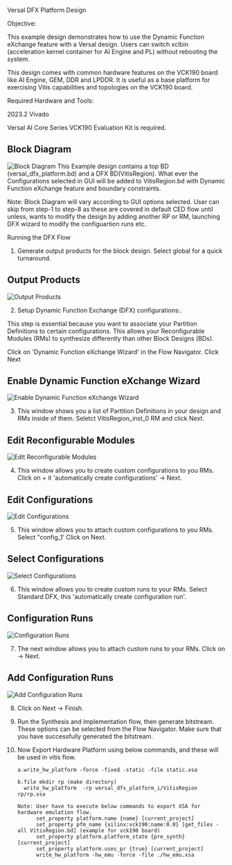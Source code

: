 Versal DFX Platform Design

Objective:

This example design demonstrates how to use the Dynamic Function eXchange feature with a Versal design. Users can switch xclbin (acceleration kernel container for AI Engine and PL) without rebooting the system.

This design comes with common hardware features on the VCK190 board like AI Engine, GEM, DDR and LPDDR. It is useful as a base platform for exercising Vitis capabilities and topologies on the VCK190 board.


Required Hardware and Tools:

2023.2 Vivado

Versal AI Core Series VCK190 Evaluation Kit is required.

## Block Diagram

![Block Diagram](./Icons/blockDiagram.JPG)
This Example design contains a top BD (versal_dfx_platform.bd) and a DFX BD(VitisRegion). What ever the Configurations selected in GUI will be added to VitisRegion.bd with Dynamic Function eXchange feature and boundary constraints. 
  
Note: Block Diagram will vary according to GUI options selected.
      User can skip from step-1 to step-8 as these are covered in default CED flow until unless, wants to modify the design by adding another RP or RM, launching DFX wizard to modify the configuartion runs etc.    
	  
Running the DFX Flow
1. Generate output products for the block design. Select global for a quick turnaround.

## Output Products

![Output Products](./Icons/output_products.PNG)

2. Setup Dynamic Function Exchange (DFX) configurations:.

 This step is essential because you want to associate your Partition Definitions to certain configurations. This allows your Reconfigurable Modules (RMs) to synthesize differently than other Block Designs (BDs).

Click on 'Dynamic Function eXchange Wizard' in the Flow Navigator. Click Next
## Enable Dynamic Function eXchange Wizard
![Enable Dynamic Function eXchange Wizard](./Icons/dfx_wizard1.PNG)

3.	This window shows you a list of Partition Definitions in your design and RMs inside of them. Seletct VitisRegion_inst_0 RM and click Next.
## Edit Reconfigurable Modules
![Edit Reconfigurable Modules](./Icons/dfx_wizard2.PNG)

4.	This window allows you to create custom configurations to you RMs. Click on + it 'automatically create configurations' → Next.
## Edit Configurations
![Edit Configurations](./Icons/dfx_wizard3.PNG)

5.	This window allows you to attach custom configurations to you RMs. Select "config_1' Click on Next.
## Select Configurations
![Select Configurations](./Icons/dfx_wizard4.PNG)

6.	This window allows you to create custom runs to your RMs. Select Standard DFX, this 'automatically create configuration run'.
## Configuration Runs
![Configuration Runs](./Icons/dfx_wizard5.PNG)

7.	The next window allows you to attach custom runs to your RMs. Click on → Next.
## Add Configuration Runs
![Add Configuration Runs](./Icons/dfx_wizard6.PNG)

8.	Click on Next → Finish.

9.	Run the Synthesis and implementation flow, then generate bitstream.
	These options can be selected from the Flow Navigator. Make sure that you have successfully generated the bitstream. 

10.	Now Export Hardware Platform using below commands, and these will be used in vitis flow.

		a.write_hw_platform -force -fixed -static -file static.xsa
		
		b.file mkdir rp (make directory)
		  write_hw_platform  -rp versal_dfx_platform_i/VitisRegion rp/rp.xsa
		
        Note: User have to execute below commands to export XSA for hardware emulation flow.
			  set_property platform.name {name} [current_project]
			  set_property pfm_name {xilinx:vck190:name:0.0} [get_files -all VitisRegion.bd] (example for vck190 board)
			  set_property platform.platform_state {pre_synth} [current_project]
			  set_property platform.uses_pr {true} [current_project]
			  write_hw_platform -hw_emu -force -file ./hw_emu.xsa
		  
